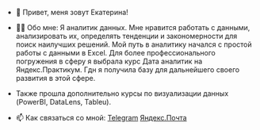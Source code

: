 - 👋 Привет, меня зовут Екатерина!
- 👨‍💻 Обо мне:
     Я аналитик данных. Мне нравится работать с данными, анализировать их, определять тенденции и закономерности для поиск наилучших решений. Мой путь в аналитику начался с простой работы с данными в Excel.
  Для более профессионального погружения в сферу я выбрала курс Дата аналитик на Яндекс.Практикум. Гдн я получила базу для дальнейшего своего развития в этой сфере.
- Также прошла дополнительно курсы по визуализации данных (PowerBI, DataLens, Tableu).

- 📫 Как связаться со мной: [Telegram](https://t.me/Eekaterina007) [Яндекс.Почта](https://mail.yandex.ru/compose?to=lauel@yandex.ru)


